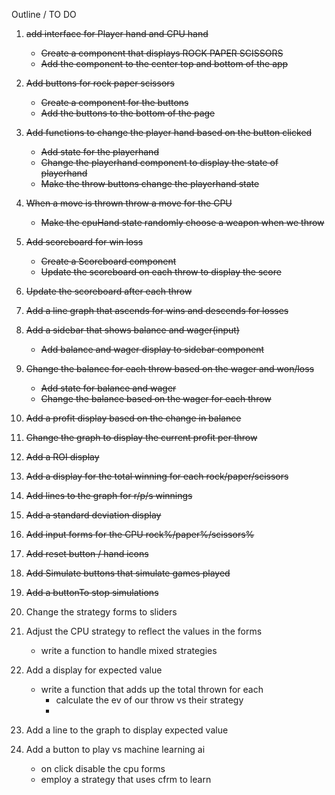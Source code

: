  Outline / TO DO
1.  ~~add interface for Player hand and CPU hand~~
    * ~~Create a component that displays ROCK PAPER SCISSORS~~
    * ~~Add the component to the center top and bottom of the app~~

2.  ~~Add buttons for rock paper scissors~~
    * ~~Create a component for the buttons~~
    * ~~Add the buttons to the bottom of the page~~

3.  ~~Add functions to change the player hand based on the button clicked~~
    * ~~Add state for the playerhand~~
    * ~~Change the playerhand component to display the state of playerhand~~
    * ~~Make the throw buttons change the playerhand state~~

4.  ~~When a move is thrown throw a move for the CPU~~
    * ~~Make the cpuHand state randomly choose a weapon when we throw~~
5.  ~~Add scoreboard for win loss~~
    * ~~Create a Scoreboard component~~
    * ~~Update the scoreboard on each throw to display the score~~

6.  ~~Update the scoreboard after each throw~~

7.  ~~Add a line graph that ascends for wins and descends for losses~~


8.  ~~Add a sidebar that shows balance and wager(input)~~
    * ~~Add balance and wager display to sidebar component~~

9.  ~~Change the balance for each throw based on the wager and won/loss~~
    * ~~Add state for balance and wager~~
    * ~~Change the balance based on the wager for each throw~~

10. ~~Add a profit display based on the change in balance~~

11. ~~Change the graph to display the current profit per throw~~

12. ~~Add a ROI display~~
13. ~~Add a display for the total winning for each rock/paper/scissors~~
14. ~~Add lines to the graph for r/p/s winnings~~
15. ~~Add a standard deviation display~~
16. ~~Add input forms for the CPU rock%/paper%/scissors%~~
20. ~~Add reset button / hand icons~~
21. ~~Add Simulate buttons that simulate games played~~
22. ~~Add a buttonTo stop simulations~~
23. Change the strategy forms to sliders
17. Adjust the CPU strategy to reflect the values in the forms
    * write a function to handle mixed strategies
18. Add a display for expected value
    * write a function that adds up the total thrown for each
        * calculate the ev of our throw vs their strategy
        *
19. Add a line to the graph to display expected value
24. Add a button to play vs machine learning ai
    * on click disable the cpu forms
    * employ a strategy that uses cfrm to learn

